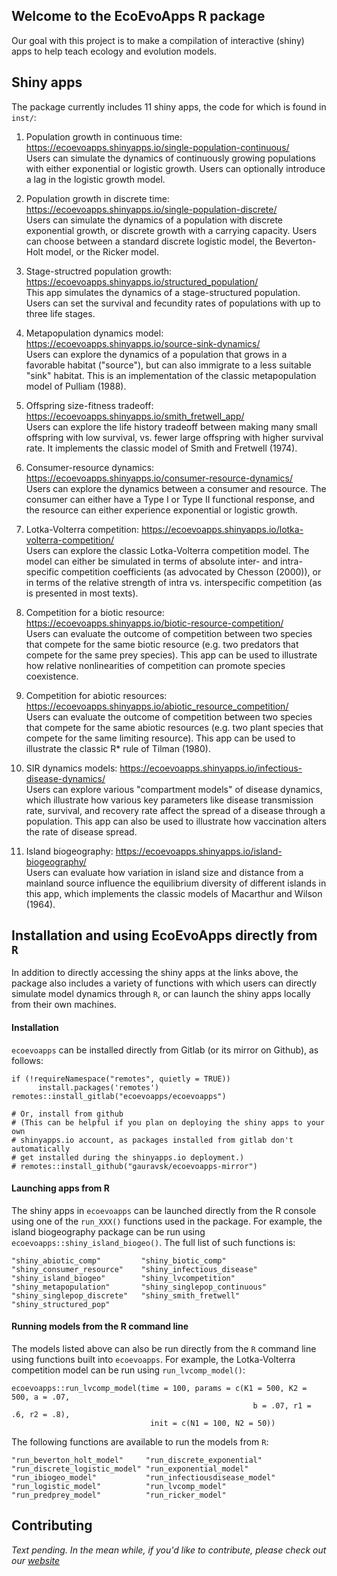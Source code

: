 ## Welcome to the EcoEvoApps R package

Our goal with this project is to make a compilation of interactive (shiny) apps to help teach ecology and evolution models.

## Shiny apps

The package currently includes 11 shiny apps, the code for which is found in `inst/`:

1. Population growth in continuous time: https://ecoevoapps.shinyapps.io/single-population-continuous/  
Users can simulate the dynamics of continuously growing populations with either exponential or logistic growth. Users can optionally introduce a lag in the logistic growth model.  

2. Population growth in discrete time: https://ecoevoapps.shinyapps.io/single-population-discrete/  
Users can simulate the dynamics of a population with discrete exponential growth, or discrete growth with a carrying capacity. Users can choose between a standard discrete logistic model, the Beverton-Holt model, or the Ricker model.  

3. Stage-structred population growth: https://ecoevoapps.shinyapps.io/structured_population/  
This app simulates the dynamics of a stage-structured population. Users can set the survival and fecundity rates of populations with up to three life stages.  

4. Metapopulation dynamics model:  https://ecoevoapps.shinyapps.io/source-sink-dynamics/  
Users can explore the dynamics of a population that grows in a favorable habitat ("source"), but can also immigrate to a less suitable "sink" habitat. This is an implementation of the classic metapopulation model of Pulliam (1988).  

5. Offspring size-fitness tradeoff: https://ecoevoapps.shinyapps.io/smith_fretwell_app/  
Users can explore the life history tradeoff between making many small offspring with low survival, vs. fewer large offspring with higher survival rate. It implements the classic model of Smith and Fretwell (1974).  

6. Consumer-resource dynamics: https://ecoevoapps.shinyapps.io/consumer-resource-dynamics/   
Users can explore the dynamics between a consumer and resource. The consumer can either have a Type I or Type II functional response, and the resource can either experience exponential or logistic growth.  

7. Lotka-Volterra competition: https://ecoevoapps.shinyapps.io/lotka-volterra-competition/   
Users can explore the classic Lotka-Volterra competition model. The model can either be simulated in terms of absolute inter- and intra-specific competition coefficients (as advocated by Chesson (2000)), or in terms of the relative strength of intra vs. interspecific competition (as is presented in most texts).  

8. Competition for a biotic resource: https://ecoevoapps.shinyapps.io/biotic-resource-competition/  
Users can evaluate the outcome of competition between two species that compete for the same biotic resource (e.g. two predators that compete for the same prey species). This app can be used to illustrate how relative nonlinearities of competition can promote species coexistence. 

9. Competition for abiotic resources: https://ecoevoapps.shinyapps.io/abiotic_resource_competition/  
Users can evaluate the outcome of competition between two species that compete for the same abiotic resources (e.g. two plant species that compete for the same limiting resource). This app can be used to illustrate the classic R* rule of Tilman (1980). 

10. SIR dynamics models: https://ecoevoapps.shinyapps.io/infectious-disease-dynamics/  
Users can explore various "compartment models" of disease dynamics, which illustrate how various key parameters like disease transmission rate, survival, and recovery rate affect the spread of a disease through a population. This app can also be used to illustrate how vaccination alters the rate of disease spread.   

11. Island biogeography: https://ecoevoapps.shinyapps.io/island-biogeography/  
Users can evaluate how variation in island size and distance from a mainland source influence the equilibrium diversity of different islands in this app, which implements the classic models of Macarthur and Wilson (1964). 

## Installation and using EcoEvoApps directly from `R`

In addition to directly accessing the shiny apps at the links above, the package also includes a variety of functions with which users can directly simulate model dynamics through `R`, or can launch the shiny apps locally from their own machines. 

#### Installation

`ecoevoapps` can be installed directly from Gitlab (or its mirror on Github), as follows:

```
if (!requireNamespace("remotes", quietly = TRUE))
      install.packages('remotes')
remotes::install_gitlab("ecoevoapps/ecoevoapps")

# Or, install from github
# (This can be helpful if you plan on deploying the shiny apps to your own
# shinyapps.io account, as packages installed from gitlab don't automatically
# get installed during the shinyapps.io deployment.)
# remotes::install_github("gauravsk/ecoevoapps-mirror")
```

#### Launching apps from R 

The shiny apps in `ecoevoapps` can be launched directly from the R console using one of the `run_XXX()` functions used in the package. For example, the island biogeography package can be run using `ecoevoapps::shiny_island_biogeo()`.  The full list of such functions is:

```
"shiny_abiotic_comp"         "shiny_biotic_comp"          "shiny_consumer_resource"    "shiny_infectious_disease"  
"shiny_island_biogeo"        "shiny_lvcompetition"        "shiny_metapopulation"       "shiny_singlepop_continuous"
"shiny_singlepop_discrete"   "shiny_smith_fretwell"       "shiny_structured_pop"      
```

#### Running models from the R command line

The models listed above can also be run directly from the `R` command line using functions built into `ecoevoapps`. For example, the Lotka-Volterra competition model can be run using `run_lvcomp_model()`:

```
ecoevoapps::run_lvcomp_model(time = 100, params = c(K1 = 500, K2 = 500, a = .07, 
                                                      b = .07, r1 = .6, r2 = .8), 
                               init = c(N1 = 100, N2 = 50))
```

The following functions are available to run the models from `R`:

```
"run_beverton_holt_model"     "run_discrete_exponential"    "run_discrete_logistic_model" "run_exponential_model"      
"run_ibiogeo_model"           "run_infectiousdisease_model" "run_logistic_model"          "run_lvcomp_model"           
"run_predprey_model"          "run_ricker_model"           
```

## Contributing

*Text pending. In the mean while, if you'd like to contribute, please check out our [website](https://ecoevoapps.gitlab.io/contribute/)*
